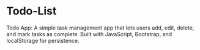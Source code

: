 # Todo-List
Todo App: A simple task management app that lets users add, edit, delete, and mark tasks as complete. Built with JavaScript, Bootstrap, and localStorage for persistence.
